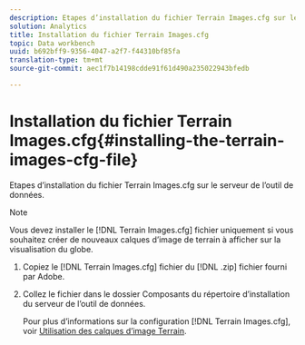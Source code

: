 ```yaml
---
description: Etapes d’installation du fichier Terrain Images.cfg sur le serveur de l’outil de données.
solution: Analytics
title: Installation du fichier Terrain Images.cfg
topic: Data workbench
uuid: b692bff9-9356-4047-a2f7-f44310bf85fa
translation-type: tm+mt
source-git-commit: aec1f7b14198cdde91f61d490a235022943bfedb

---
```



# Installation du fichier Terrain Images.cfg{#installing-the-terrain-images-cfg-file}

Etapes d’installation du fichier Terrain Images.cfg sur le serveur de l’outil de données.

>[!NOTE]
>
>Vous devez installer le [!DNL Terrain Images.cfg] fichier uniquement si vous souhaitez créer de nouveaux calques d’image de terrain à afficher sur la visualisation du globe.

1. Copiez le [!DNL Terrain Images.cfg] fichier du [!DNL .zip] fichier fourni par Adobe.
1. Collez le fichier dans le dossier Composants du répertoire d’installation du serveur de l’outil de données.

   Pour plus d’informations sur la configuration [!DNL Terrain Images.cfg], voir [Utilisation des calques d’image Terrain](../../../home/c-geo-oview/c-wk-img-lyrs/c-trn-img-lyrs/c-trn-img-lyrs.md#concept-8a0a16013e824ac29f35a0349b5d8ccf).

